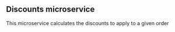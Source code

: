 

## Discounts microservice

This microservice calculates the discounts to apply to a given order 


